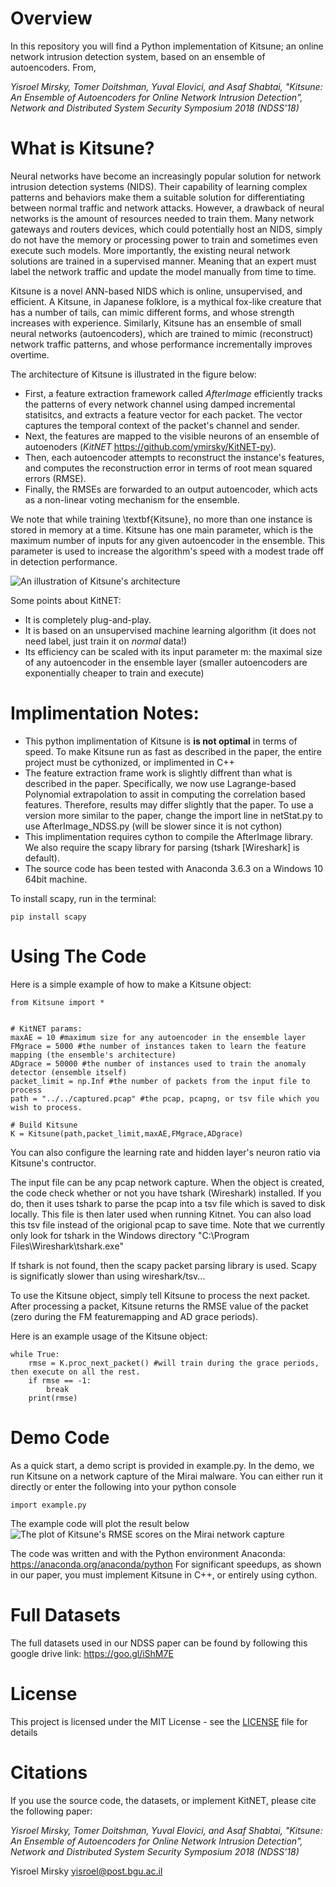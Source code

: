 # Overview
In this repository you will find a Python implementation of Kitsune; an online network intrusion detection system, based on an ensemble of autoencoders. From,

*Yisroel Mirsky, Tomer Doitshman, Yuval Elovici, and Asaf Shabtai, "Kitsune: An Ensemble of Autoencoders for Online Network Intrusion Detection", Network and Distributed System Security Symposium 2018 (NDSS'18)*

# What is Kitsune?

Neural networks have become an increasingly popular solution for network intrusion detection systems (NIDS). Their capability of learning complex patterns and behaviors make them a suitable solution for differentiating between normal traffic and network attacks. However, a drawback of neural networks is the amount of resources needed to train them. Many network gateways and routers devices, which could potentially host an NIDS, simply do not have the memory or processing power to train and sometimes even execute such models. More importantly, the existing neural network solutions are trained in a supervised manner. Meaning that an expert must label the network traffic and update the model manually from time to time.

Kitsune is a novel ANN-based NIDS which is online, unsupervised, and efficient. A Kitsune, in Japanese folklore, is a mythical fox-like creature that has a number of tails, can mimic different forms, and whose strength increases with experience. Similarly, Kitsune has an ensemble of small neural networks (autoencoders), which are trained to mimic (reconstruct) network traffic patterns, and whose performance incrementally improves overtime. 
	
The architecture of Kitsune is illustrated in the figure below:
* First, a feature extraction framework called *AfterImage* efficiently tracks the patterns of every network channel using damped incremental statisitcs, and extracts a feature vector for each packet. The vector captures the temporal context of the packet's channel and sender. 
* Next, the features are mapped to the visible neurons of an ensemble of autoenoders (*KitNET* https://github.com/ymirsky/KitNET-py). 
* Then, each autoencoder attempts to reconstruct the instance's features, and computes the reconstruction error in terms of root mean squared errors (RMSE). 
* Finally, the RMSEs are forwarded to an output autoencoder, which acts as a non-linear voting mechanism for the ensemble. 

We note that while training \textbf{Kitsune}, no more than one instance is stored in memory at a time. Kitsune has one main parameter, which is the maximum number of inputs for any given autoencoder in the ensemble. This parameter is used to increase the algorithm's speed with a modest trade off in detection performance.
	
![An illustration of Kitsune's architecture](https://raw.githubusercontent.com/ymirsky/Kitsune-py/master/Kitsune_fig.png)

	
Some points about KitNET:
* It is completely plug-and-play.
* It is based on an unsupervised machine learning algorithm (it does not need label, just train it on *normal* data!)
* Its efficiency can be scaled with its input parameter m: the maximal size of any autoencoder in the ensemble layer (smaller autoencoders are exponentially cheaper to train and execute)

# Implimentation Notes: 

* This python implimentation of Kitsune is **is not optimal** in terms of speed. To make Kitsune run as fast as described in the paper, the entire project must be cythonized, or implimented in C++
* The feature extraction frame work is slightly diffrent than what is described in the paper. Specifically, we now use Lagrange-based Polynomial extrapolation to assit in computing the correlation based features. Therefore, results may differ slightly that the paper. To use a version more similar to the paper, change the import line in netStat.py to use AfterImage_NDSS.py (will be slower since it is not cython)
* This implimentation requires cython to compile the AfterImage library. We also require the scapy library for parsing (tshark [Wireshark] is default).
* The source code has been tested with Anaconda 3.6.3 on a Windows 10 64bit machine.

To install scapy, run in the terminal:
```
pip install scapy
```
 


# Using The Code
Here is a simple example of how to make a Kitsune object:
```
from Kitsune import *


# KitNET params:
maxAE = 10 #maximum size for any autoencoder in the ensemble layer
FMgrace = 5000 #the number of instances taken to learn the feature mapping (the ensemble's architecture)
ADgrace = 50000 #the number of instances used to train the anomaly detector (ensemble itself)
packet_limit = np.Inf #the number of packets from the input file to process
path = "../../captured.pcap" #the pcap, pcapng, or tsv file which you wish to process.

# Build Kitsune
K = Kitsune(path,packet_limit,maxAE,FMgrace,ADgrace)
```

You can also configure the learning rate and hidden layer's neuron ratio via Kitsune's contructor.

The input file can be any pcap network capture. When the object is created, the code check whether or not you have tshark (Wireshark) installed. If you do, then it uses tshark to parse the pcap into a tsv file which is saved to disk locally. This file is then later used when running Kitnet. You can also load this tsv file instead of the origional pcap to save time. Note that we currently only look for tshark in the Windows directory "C:\Program Files\Wireshark\tshark.exe"

If tshark is not found, then the scapy packet parsing library is used. Scapy is significatly slower than using wireshark/tsv...

To use the Kitsune object, simply tell Kitsune to process the next packet. After processing a packet, Kitsune returns the RMSE value of the packet (zero during the FM featuremapping and AD grace periods).

Here is an example usage of the Kitsune object:
```
while True: 
    rmse = K.proc_next_packet() #will train during the grace periods, then execute on all the rest.
    if rmse == -1:
        break
    print(rmse)
```


# Demo Code
As a quick start, a demo script is provided in example.py. In the demo, we run Kitsune on a network capture of the Mirai malware. You can either run it directly or enter the following into your python console
```
import example.py
```

The example code will plot the result below
![The plot of Kitsune's RMSE scores on the Mirai network capture](https://raw.githubusercontent.com/ymirsky/Kitsune-py/master/sample_code_fig.png)


The code was written and with the Python environment Anaconda: https://anaconda.org/anaconda/python
For significant speedups, as shown in our paper, you must implement Kitsune in C++, or entirely using cython.

# Full Datasets
The full datasets used in our NDSS paper can be found by following this google drive link:
https://goo.gl/iShM7E

# License
This project is licensed under the MIT License - see the [LICENSE](LICENSE) file for details


# Citations
If you use the source code, the datasets, or implement KitNET, please cite the following paper:

*Yisroel Mirsky, Tomer Doitshman, Yuval Elovici, and Asaf Shabtai, "Kitsune: An Ensemble of Autoencoders for Online Network Intrusion Detection", Network and Distributed System Security Symposium 2018 (NDSS'18)*

Yisroel Mirsky
yisroel@post.bgu.ac.il


